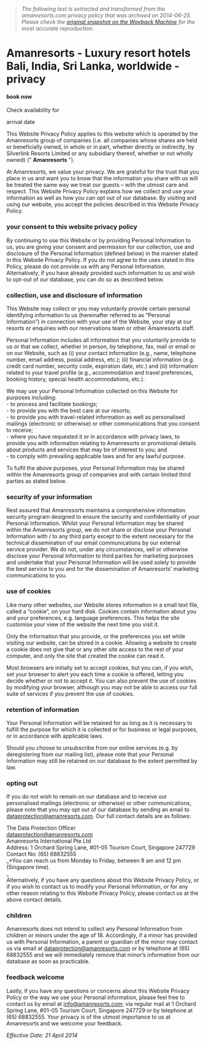 > *The following text is extracted and transformed from the amanresorts.com privacy policy that was archived on 2014-06-25. Please check the [original snapshot on the Wayback Machine](https://web.archive.org/web/20140625101814id_/http%3A//www.amanresorts.com/privacypolicy.aspx) for the most accurate reproduction.*

# Amanresorts - Luxury resort hotels Bali, India, Sri Lanka, worldwide - privacy

#### book now

Check availability for   
  


arrival date    

  


This Website Privacy Policy applies to this website which is operated by the Amanresorts group of companies (i.e. all companies whose shares are held or beneficially owned, in whole or in part, whether directly or indirectly, by Silverlink Resorts Limited or any subsidiary thereof, whether or not wholly owned) (" **Amanresorts** "). 

At Amanresorts, we value your privacy. We are grateful for the trust that you place in us and want you to know that the information you share with us will be treated the same way we treat our guests – with the utmost care and respect. This Website Privacy Policy explains how we collect and use your information as well as how you can opt out of our database. By visiting and using our website, you accept the policies described in this Website Privacy Policy. 

### your consent to this website privacy policy 

By continuing to use this Website or by providing Personal Information to us, you are giving your consent and permission for our collection, use and disclosure of the Personal Information (defined below) in the manner stated in this Website Privacy Policy. If you do not agree to the uses stated in this Policy, please do not provide us with any Personal Information. Alternatively, if you have already provided such information to us and wish to opt-out of our database, you can do so as described below. 

### collection, use and disclosure of information

This Website may collect or you may voluntarily provide certain personal identifying information to us (hereinafter referred to as “Personal Information”) in connection with your use of the Website, your stay at our resorts or enquiries with our reservations team or other Amanresorts staff. 

Personal Information includes all information that you voluntarily provide to us or that we collect, whether in person, by telephone, fax, mail or email or on our Website, such as (i) your contact information (e.g., name, telephone number, email address, postal address, etc.); (ii) financial information (e.g. credit card number, security code, expiration date, etc.) and (iii) information related to your travel profile (e.g., accommodation and travel preferences, booking history, special health accommodations, etc.). 

We may use your Personal Information collected on this Website for purposes including:   
\- to process and facilitate bookings;   
\- to provide you with the best care at our resorts;   
\- to provide you with travel-related information as well as personalised mailings (electronic or otherwise) or other communications that you consent to receive;   
\- where you have requested it or in accordance with privacy laws, to provide you with information relating to Amanresorts or promotional details about products and services that may be of interest to you; and   
\- to comply with prevailing applicable laws and for any lawful purpose. 

To fulfil the above purposes, your Personal Information may be shared within the Amanresorts group of companies and with certain limited third parties as stated below. 

### security of your information

Rest assured that Amanresorts maintains a comprehensive information security program designed to ensure the security and confidentiality of your Personal Information. Whilst your Personal Information may be shared within the Amanresorts group, we do not share or disclose your Personal Information with / to any third party except to the extent necessary for the technical dissemination of our email communications by our external service provider. We do not, under any circumstances, sell or otherwise disclose your Personal Information to third parties for marketing purposes and undertake that your Personal Information will be used solely to provide the best service to you and for the dissemination of Amanresorts’ marketing communications to you. 

### use of cookies

Like many other websites, our Website stores information in a small text file, called a “cookie”, on your hard disk. Cookies contain information about you and your preferences, e.g. language preferences. This helps the site customise your view of the website the next time you visit it. 

Only the information that you provide, or the preferences you set while visiting our website, can be stored in a cookie. Allowing a website to create a cookie does not give that or any other site access to the rest of your computer, and only the site that created the cookie can read it. 

Most browsers are initially set to accept cookies, but you can, if you wish, set your browser to alert you each time a cookie is offered, letting you decide whether or not to accept it. You can also prevent the use of cookies by modifying your browser, although you may not be able to access our full suite of services if you prevent the use of cookies. 

### retention of information

Your Personal Information will be retained for as long as it is necessary to fulfill the purpose for which it is collected or for business or legal purposes, or in accordance with applicable laws. 

Should you choose to unsubscribe from our online services (e.g. by deregistering from our mailing list), please note that your Personal Information may still be retained on our database to the extent permitted by law. 

### opting out

If you do not wish to remain on our database and to receive our personalised mailings (electronic or otherwise) or other communications, please note that you may opt out of our database by sending an email to dataprotection@amanresorts.com. Our full contact details are as follows: 

The Data Protection Officer   
dataprotection@amanresorts.com   
Amanresorts International Pte Ltd   
Address: 1 Orchard Spring Lane, #01-05 Tourism Court, Singapore 247729   
Contact No: (65) 68832555   
_*You can reach us from Monday to Friday, between 9 am and 12 pm (Singapore time).  
_  
Alternatively, if you have any questions about this Website Privacy Policy, or if you wish to contact us to modify your Personal Information, or for any other reason relating to this Website Privacy Policy, please contact us at the above contact details. 

### children

Amanresorts does not intend to collect any Personal Information from children or minors under the age of 18. Accordingly, if a minor has provided us with Personal Information, a parent or guardian of the minor may contact us via email at dataprotection@amanresorts.com or by telephone at (65) 68832555 and we will immediately remove that minor’s information from our database as soon as practicable. 

### feedback welcome

Lastly, if you have any questions or concerns about this Website Privacy Policy or the way we use your Personal information, please feel free to contact us by email at info@amanresorts.com; via regular mail at 1 Orchard Spring Lane, #01-05 Tourism Court, Singapore 247729 or by telephone at (65) 68832555. Your privacy is of the utmost importance to us at Amanresorts and we welcome your feedback. 

_Effective Date: 21 April 2014_
